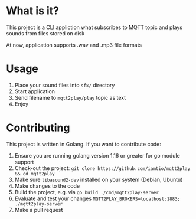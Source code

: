 # What is it?
This project is a CLI appliction what subscribes to MQTT topic and plays sounds from files stored on disk

At now, application supports .wav and .mp3 file formats
# Usage
1. Place your sound files into `sfx/` directory
1. Start application
1. Send filename to `mqtt2play/play` topic as text
1. Enjoy

# Contributing
This project is written in Golang. If you want to contribute code:

1. Ensure you are running golang version 1.16 or greater for go module support
1. Check-out the project: `git clone https://github.com/iamtio/mqtt2play && cd mqtt2play`
1. Make sure `libasound2-dev` installed on your system (Debian, Ubuntu)
1. Make changes to the code
1. Build the project, e.g. via `go build ./cmd/mqtt2play-server`
1. Evaluate and test your changes `MQTT2PLAY_BROKERS=localhost:1883; ./mqtt2play-server`
1. Make a pull request